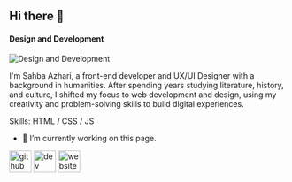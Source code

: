 ## Hi there 👋
#### Design and Development 
![Design and Development ](https://i.pinimg.com/564x/94/93/99/94939973b99a16aee0684a9b13f3301f.jpg)

I'm Sahba Azhari, a front-end developer and UX/UI Designer with a background in humanities. After spending years studying literature, history, and culture, I shifted my focus to web development and design, using my creativity and problem-solving skills to build digital experiences.


Skills: HTML / CSS / JS 

- 🔭 I’m currently working on this page. 


[<img src='https://cdn.jsdelivr.net/npm/simple-icons@3.0.1/icons/github.svg' alt='github' height='40'>](https://github.com/SahbaAz92)  [<img src='https://cdn.jsdelivr.net/npm/simple-icons@3.0.1/icons/dev-dot-to.svg' alt='dev' height='40'>](https://dev.to/SahbaAz92)  [<img src='https://cdn.jsdelivr.net/npm/simple-icons@3.0.1/icons/icloud.svg' alt='website' height='40'>](https://github.com/SahbaAz92)  



